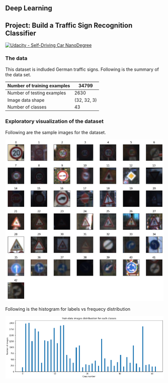 Deep Learning
---
## Project: Build a Traffic Sign Recognition Classifier
[![Udacity - Self-Driving Car NanoDegree](https://s3.amazonaws.com/udacity-sdc/github/shield-carnd.svg)](http://www.udacity.com/drive)

### The data
This dataset is indluded German traffic signs. Following is the summary of the data set.

Number of training examples |34799|
----------------------------|------|
Number of testing examples |2630 |
Image data shape |(32, 32, 3)|
Number of classes |43|

### Exploratory visualization of the dataset

Following are the sample images for the dataset.

![](resources/all-data-rgb.png)

Following is the histogram for labels vs frequecy distribution

![](resources/provided-data-histogram.png )
